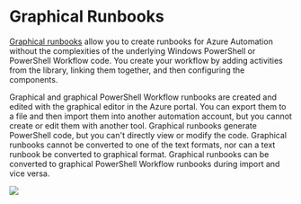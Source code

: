# Graphical Runbooks  

[Graphical runbooks](https://azure.microsoft.com/en-gb/documentation/articles/automation-graphical-authoring-intro/) allow you to create runbooks for Azure Automation without the complexities of the underlying Windows PowerShell or PowerShell Workflow code. You create your workflow by adding activities from the library, linking them together, and then configuring the components.

Graphical and graphical PowerShell Workflow runbooks are created and edited with the graphical editor in the Azure portal. You can export them to a file and then import them into another automation account, but you cannot create or edit them with another tool. Graphical runbooks generate PowerShell code, but you can't directly view or modify the code. Graphical runbooks cannot be converted to one of the text formats, nor can a text runbook be converted to graphical format. Graphical runbooks can be converted to graphical PowerShell Workflow runbooks during import and vice versa.

![]( ../../Linked_Image_Files//1.5.2.png)
